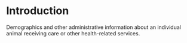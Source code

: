 # Introduction
Demographics and other administrative information about an individual animal receiving care or other health-related services.
